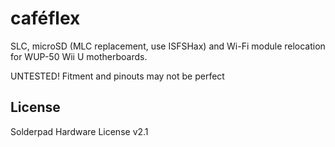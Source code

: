 # caféflex
SLC, microSD (MLC replacement, use ISFSHax) and Wi-Fi module relocation for WUP-50 Wii U motherboards. 

UNTESTED! Fitment and pinouts may not be perfect

## License
Solderpad Hardware License v2.1
